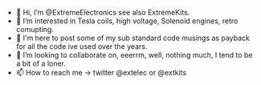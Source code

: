 - 👋 Hi, I’m @ExtremeElectronics see also ExtremeKits. 
- 👀 I’m interested in Tesla coils, high voltage, Solenoid engines, retro comupting. 
- 🌱 I'm here to post some of my sub standard code musings as payback for all the code ive used over the years.
- 💞️ I’m looking to collaborate on, eeerrm, well, nothing much, I tend to be a bit of a loner.
- 📫 How to reach me -> twitter @extelec or @extkits 

<!---
ExtremeElectronics/ExtremeElectronics is a ✨ special ✨ repository because its `README.md` (this file) appears on your GitHub profile.
You can click the Preview link to take a look at your changes.
--->
